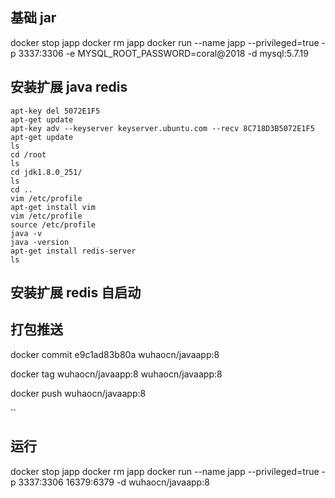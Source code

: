 ## 基础 jar

docker stop japp
docker rm japp
docker run --name japp --privileged=true -p 3337:3306 -e MYSQL_ROOT_PASSWORD=coral@2018 -d mysql:5.7.19

## 安装扩展 java redis

```
apt-key del 5072E1F5
apt-get update
apt-key adv --keyserver keyserver.ubuntu.com --recv 8C718D3B5072E1F5
apt-get update
ls
cd /root
ls
cd jdk1.8.0_251/
ls
cd ..
vim /etc/profile
apt-get install vim
vim /etc/profile
source /etc/profile
java -v
java -version
apt-get install redis-server
ls
```

## 安装扩展 redis 自启动

## 打包推送

docker commit e9c1ad83b80a wuhaocn/javaapp:8

docker tag wuhaocn/javaapp:8 wuhaocn/javaapp:8

docker push wuhaocn/javaapp:8

``

## 运行

docker stop japp
docker rm japp
docker run --name japp --privileged=true -p 3337:3306 16379:6379 -d wuhaocn/javaapp:8
